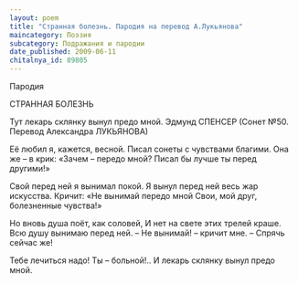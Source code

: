 ```yaml
---
layout: poem
title: "Странная болезнь. Пародия на перевод А.Лукьянова"
maincategory: Поэзия
subcategory: Подражания и пародии
date_published: 2009-06-11
chitalnya_id: 89805
---
```




Пародия 

СТРАННАЯ БОЛЕЗНЬ

Тут лекарь склянку вынул предо мной.
Эдмунд СПЕНСЕР
(Сонет №50.
Перевод Александра ЛУКЬЯНОВА)

Её любил я, кажется, весной.
Писал сонеты с чувствами благими.
Она же – в крик: «Зачем – передо мной?
Писал бы лучше ты перед другими!»

Свой перед ней я вынимал покой.
Я вынул перед ней весь жар искусства.
Кричит: «Не вынимай передо мной
Свои, мой друг, болезненные чувства!»

Но вновь душа поёт, как соловей,
И нет на свете этих трелей краше.
Всю душу вынимаю перед ней.
– Не вынимай! – кричит мне. – Спрячь сейчас же!

Тебе лечиться надо! Ты – больной!..
И лекарь склянку вынул предо мной.






